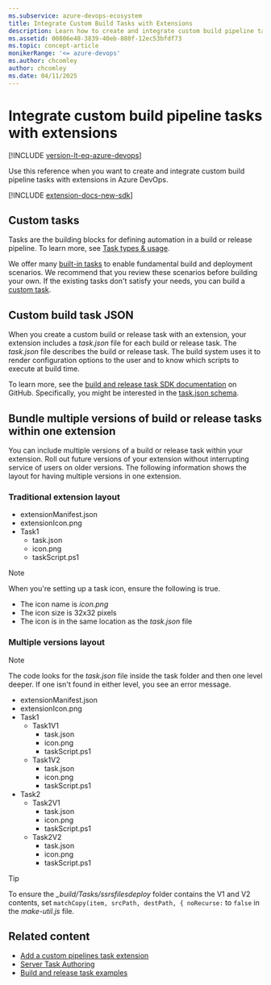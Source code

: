 ```yaml
---
ms.subservice: azure-devops-ecosystem
title: Integrate Custom Build Tasks with Extensions
description: Learn how to create and integrate custom build pipeline tasks with extensions in Azure DevOps.
ms.assetid: 00806e48-3839-40eb-880f-12ec53bfdf73
ms.topic: concept-article
monikerRange: '<= azure-devops'
ms.author: chcomley
author: chcomley
ms.date: 04/11/2025
---
```


# Integrate custom build pipeline tasks with extensions

[!INCLUDE [version-lt-eq-azure-devops](../../includes/version-lt-eq-azure-devops.md)]

Use this reference when you want to create and integrate custom build pipeline tasks with extensions in Azure DevOps.

[!INCLUDE [extension-docs-new-sdk](../../includes/extension-docs-new-sdk.md)]

## Custom tasks

Tasks are the building blocks for defining automation in a build or release pipeline. To learn more, see [Task types & usage](../../pipelines/process/tasks.md).

We offer many [built-in tasks](../../pipelines/tasks/index.md) to enable fundamental build and deployment scenarios. We recommend that you review these scenarios before building your own. If the existing tasks don't satisfy your needs, you can build a [custom task](add-build-task.md).

## Custom build task JSON

When you create a custom build or release task with an extension, your extension includes a *task.json* file for each build or release task. The *task.json* file describes the build or release task. The build system uses it to render configuration options to the user and to know which scripts to execute at build time.

To learn more, see the [build and release task SDK documentation](https://github.com/Microsoft/azure-pipelines-task-lib) on GitHub. Specifically, you might be interested in the [task.json schema](https://github.com/Microsoft/azure-pipelines-task-lib/blob/master/tasks.schema.json).

## Bundle multiple versions of build or release tasks within one extension

You can include multiple versions of a build or release task within your extension. Roll out future versions of your extension without interrupting service of users on older versions. The following information shows the layout for having multiple versions in one extension.

### Traditional extension layout

* extensionManifest.json
* extensionIcon.png
* Task1
  * task.json
  * icon.png
  * taskScript.ps1

> [!NOTE]
> When you're setting up a task icon, ensure the following is true.
>
> * The icon name is *icon.png*
> * The icon size is 32x32 pixels
> * The icon is in the same location as the *task.json* file

### Multiple versions layout

>[!NOTE]
>The code looks for the *task.json* file inside the task folder and then one level deeper.
>If one isn't found in either level, you see an error message.

* extensionManifest.json
* extensionIcon.png
* Task1
  * Task1V1
    * task.json
    * icon.png
    * taskScript.ps1
  * Task1V2
    * task.json
    * icon.png
    * taskScript.ps1
* Task2
  * Task2V1
    * task.json
    * icon.png
    * taskScript.ps1
  * Task2V2
    * task.json
    * icon.png
    * taskScript.ps1

> [!TIP]
> To ensure the *_build/Tasks/ssrsfilesdeploy* folder contains the V1 and V2 contents, set `matchCopy(item, srcPath, destPath, { noRecurse:` to `false` in the *make-util.js* file.

## Related content

* [Add a custom pipelines task extension](add-build-task.md)
* [Server Task Authoring](https://github.com/Microsoft/azure-pipelines-tasks/blob/master/docs/authoring/servertaskauthoring.md)
* [Build and release task examples](https://github.com/Microsoft/vso-agent-tasks/tree/master/Tasks)
